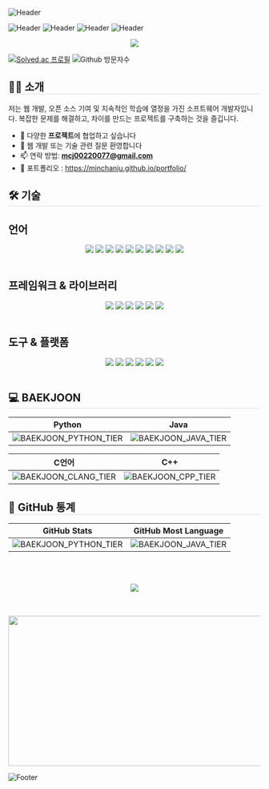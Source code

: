![Header](https://capsule-render.vercel.app/api?type=waving&color=0:f50000,100:6dfde0&height=200&text=Min%20Chan%20Ju&animation=twinkling&fontColor=1d5&fontSize=60)

<img src="https://capsule-render.vercel.app/api?type=waving&color=0:f50000,100:6dfde0&height=200&text=Min%20Chan%20Ju&animation=twinkling&fontColor=1d5&fontSize=60" alt="Header">

<img style="pointer-events: none;" src="https://capsule-render.vercel.app/api?type=waving&color=0:f50000,100:6dfde0&height=200&text=Min%20Chan%20Ju&animation=twinkling&fontColor=1d5&fontSize=60" alt="Header">

<img style="pointer-events: none;" src="https://capsule-render.vercel.app/api?type=waving&color=0:f50000,100:6dfde0&height=200&text=Min%20Chan%20Ju&animation=twinkling&fontColor=1d5&fontSize=60?dummy=no-click " alt="Header">

<img src="https://capsule-render.vercel.app/api?type=waving&color=0:f50000,100:6dfde0&height=200&text=Min%20Chan%20Ju&animation=twinkling&fontColor=1d5&fontSize=60?dummy=no-click " alt="Header">

<p align="center">
<img src="https://readme-typing-svg.demolab.com/?lines=Min+Chan+Ju;Full+Stack+Developer&font=Fira%20Code&size=30&duration=2000&pause=1000&color=BE58F7&center=true&width=380&height=50">
</p>

[![Solved.ac 프로필](https://mazassumnida.wtf/api/mini/generate_badge?boj=chany0207)](https://solved.ac/chany0207)
![Github 방문자수](https://hits.seeyoufarm.com/api/count/incr/badge.svg?url=https%3A%2F%2Fgithub.com%2FMinChanJu%2F&count_bg=%23000000&title_bg=%23000000&icon=github.svg&icon_color=%23FFFFFF&title=GitHub&edge_flat=false)

<h2 style="border-bottom: 1px solid #d8dee4;"> 🧑‍💻 소개 </h2>

저는 웹 개발, 오픈 소스 기여 및 지속적인 학습에 열정을 가진 소프트웨어 개발자입니다. 복잡한 문제를 해결하고, 차이를 만드는 프로젝트를 구축하는 것을 즐깁니다.

- 👯 다양한 **프로젝트**에 협업하고 싶습니다
- 💬 웹 개발 또는 기술 관련 질문 환영합니다
- 📫 연락 방법: **mcj00220077@gmail.com**
- 📃 포트폴리오 : https://minchanju.github.io/portfolio/

<h2 style="border-bottom: 1px solid #d8dee4;"> 🛠️ 기술 </h2>
<h2> 언어 </h2> 
<div align= "center">
    <img src="https://img.shields.io/badge/Java-007396?style=plastic&logo=Java&logoColor=white">
    <img src="https://img.shields.io/badge/Python-3776AB?style=plastic&logo=Python&logoColor=white">
    <img src="https://img.shields.io/badge/Javascript-F7DF1E?style=plastic&logo=Javascript&logoColor=white">
    <img src="https://img.shields.io/badge/Typescript-02569B?style=plastic&logo=Typescript&logoColor=white">
    <img src="https://img.shields.io/badge/HTML5-E34F26?style=plastic&logo=HTML5&logoColor=white">
    <img src="https://img.shields.io/badge/CSS3-1572B6?style=plastic&logo=CSS3&logoColor=white">
    <img src="https://img.shields.io/badge/C-A8B9CC?style=plastic&logo=C&logoColor=white">
    <img src="https://img.shields.io/badge/C++-00599C?style=plastic&logo=C%2B%2B&logoColor=white">
    <img src="https://img.shields.io/badge/Csharp-02569B?style=plastic&logo=sharp&logoColor=white">
    <img src="https://img.shields.io/badge/Dart-2496ED?style=plastic&logo=Dart&logoColor=white">
</div>
<br>
<h2> 프레임워크 & 라이브러리 </h2>
<div align= "center">
    <img src="https://img.shields.io/badge/Spring Boot-6DB33F?style=plastic&logo=Spring Boot&logoColor=white">
    <img src="https://img.shields.io/badge/Spring-6DB33F?style=plastic&logo=Spring&logoColor=white">
    <img src="https://img.shields.io/badge/React-61DAFB?style=plastic&logo=React&logoColor=white">
    <img src="https://img.shields.io/badge/Flutter-02569B?style=plastic&logo=Flutter&logoColor=white">
    <img src="https://img.shields.io/badge/Node.js-6DBAA?style=plastic&logo=Node.js&logoColor=white">
    <img src="https://img.shields.io/badge/Unity-02569B?style=plastic&logo=Unity&logoColor=white">
</div>
<br>
<h2> 도구 & 플랫폼 </h2>
<div align= "center">
    <img src="https://img.shields.io/badge/Netlify-00C7B7?style=plastic&logo=Netlify&logoColor=white">
    <img src="https://img.shields.io/badge/Github-181717?style=plastic&logo=Github&logoColor=white">
    <img src="https://img.shields.io/badge/GitHub Pages-222222?style=plastic&logo=GitHub Pages&logoColor=white">
    <img src="https://img.shields.io/badge/Git-F05032?style=plastic&logo=Git&logoColor=white">
    <img src="https://img.shields.io/badge/Docker-2496ED?style=plastic&logo=Docker&logoColor=white">
    <img src="https://img.shields.io/badge/CloudType-181717?style=plastic&logo=cloudinary&logoColor=white">
</div>
<br>

<h2 style="border-bottom: 1px solid #d8dee4;"> 💻 BAEKJOON </h2>

<div align="center">

| Python | Java |
| :-: | :-: |
| ![BAEKJOON_PYTHON_TIER](https://mazassumnida.wtf/api/v2/generate_badge?boj=chany0207) | ![BAEKJOON_JAVA_TIER](https://mazassumnida.wtf/api/v2/generate_badge?boj=mcj0207) |

| C언어 | C++ |
| :-: | :-: |
| ![BAEKJOON_CLANG_TIER](https://mazassumnida.wtf/api/v2/generate_badge?boj=chany8592) | ![BAEKJOON_CPP_TIER](https://mazassumnida.wtf/api/v2/generate_badge?boj=mcj8592) |

</div>

<h2 style="border-bottom: 1px solid #d8dee4;"> 🥇 GitHub 통계 </h2>

<div align="center">

| GitHub Stats | GitHub Most Language |
| :-: | :-: |
| ![BAEKJOON_PYTHON_TIER](https://github-readme-stats.vercel.app/api?username=MinChanJu&show_icons=true&theme=radical&cache_seconds=60) | ![BAEKJOON_JAVA_TIER](https://github-readme-stats.vercel.app/api/top-langs/?username=MinChanJu&layout=compact&theme=radical) |

</div>

<br>
<br>

<p align="center">
<img src="https://readme-typing-svg.demolab.com/?lines=프로필을+방문해+주셔서+감사합니다!;좋은+하루+되세요!+😊&font=Fira%20Code&duration=2000&pause=1000&color=F7F11F&center=true&width=380&height=50">
</p>

<br>
<br>

<div align= "center">
<a href="https://www.gitanimals.org/en_US?utm_medium=image&utm_source=MinChanJu&utm_content=farm">
<img
  src="https://render.gitanimals.org/farms/MinChanJu"
  width="600"
  height="300"
/>
</a>
</div>

![Footer](https://capsule-render.vercel.app/api?type=waving&color=1d5&height=150&section=footer)